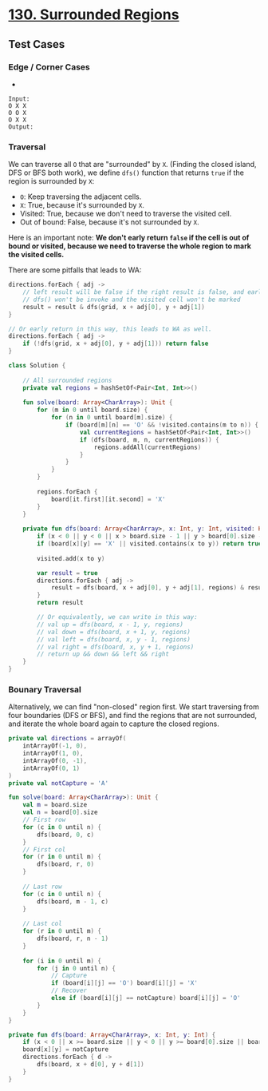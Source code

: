 # [130. Surrounded Regions](https://leetcode.com/problems/surrounded-regions/)

## Test Cases
### Edge / Corner Cases
* 
```
Input: 
O X X
O O X
O X X
Output: 
```

### Traversal
We can traverse all `O` that are "surrounded" by `X`. (Finding the closed island, DFS or BFS both work), we define `dfs()` function that returns `true` if the region is surrounded by `X`:
* `O`: Keep traversing the adjacent cells.
* `X`: True, because it's surrounded by `X`.
* Visited: True, because we don't need to traverse the visited cell.
* Out of bound: False, because it's not surrounded by `X`.

Here is an important note: **We don't early return `false` if the cell is out of bound or visited, because we need to traverse the whole region to mark the visited cells.**

There are some pitfalls that leads to WA:
```kotlin
directions.forEach { adj ->
    // left result will be false if the right result is false, and early return
    // dfs() won't be invoke and the visited cell won't be marked
    result = result & dfs(grid, x + adj[0], y + adj[1])
}

// Or early return in this way, this leads to WA as well.
directions.forEach { adj ->
    if (!dfs(grid, x + adj[0], y + adj[1])) return false
}
```

```kotlin
class Solution {
    
    // All surrounded regions
    private val regions = hashSetOf<Pair<Int, Int>>()
    
    fun solve(board: Array<CharArray>): Unit {
        for (m in 0 until board.size) {
            for (n in 0 until board[m].size) {
                if (board[m][n] == 'O' && !visited.contains(m to n)) {
                    val currentRegions = hashSetOf<Pair<Int, Int>>()
                    if (dfs(board, m, n, currentRegions)) {
                        regions.addAll(currentRegions)
                    }
                }
            }
        }
        
        regions.forEach {
            board[it.first][it.second] = 'X'
        }
    }
    
    private fun dfs(board: Array<CharArray>, x: Int, y: Int, visited: HashSet<Pair<Int, Int>>): Boolean {
        if (x < 0 || y < 0 || x > board.size - 1 || y > board[0].size - 1) return false
        if (board[x][y] == 'X' || visited.contains(x to y)) return true
        
        visited.add(x to y)

        var result = true
        directions.forEach { adj -> 
            result = dfs(board, x + adj[0], y + adj[1], regions) & result
        }
        return result

        // Or equivalently, we can write in this way:
        // val up = dfs(board, x - 1, y, regions)
        // val down = dfs(board, x + 1, y, regions)
        // val left = dfs(board, x, y - 1, regions)
        // val right = dfs(board, x, y + 1, regions)
        // return up && down && left && right
    }
}
```

### Bounary Traversal
Alternatively, we can find "non-closed" region first. We start traversing from four boundaries (DFS or BFS), and find the regions that are not surrounded, and iterate the whole board again to capture the closed regions.

```kotlin
private val directions = arrayOf(
    intArrayOf(-1, 0),
    intArrayOf(1, 0),
    intArrayOf(0, -1),
    intArrayOf(0, 1)
)
private val notCapture = 'A'

fun solve(board: Array<CharArray>): Unit {
    val m = board.size
    val n = board[0].size
    // First row
    for (c in 0 until n) {
        dfs(board, 0, c)
    }
    // First col
    for (r in 0 until m) {
        dfs(board, r, 0)
    }
    
    // Last row
    for (c in 0 until n) {
        dfs(board, m - 1, c)
    }
    
    // Last col
    for (r in 0 until m) {
        dfs(board, r, n - 1)
    }
    
    for (i in 0 until m) {
        for (j in 0 until n) {
            // Capture
            if (board[i][j] == 'O') board[i][j] = 'X'
            // Recover
            else if (board[i][j] == notCapture) board[i][j] = 'O' 
        }
    }
}

private fun dfs(board: Array<CharArray>, x: Int, y: Int) {
    if (x < 0 || x >= board.size || y < 0 || y >= board[0].size || board[x][y] != 'O') return
    board[x][y] = notCapture
    directions.forEach { d -> 
        dfs(board, x + d[0], y + d[1])
    }
}
```

